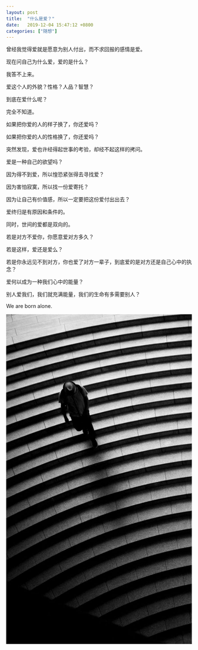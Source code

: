 ```yaml
---
layout: post
title:  "什么是爱？"
date:   2019-12-04 15:47:12 +0800
categories: ["随想"]
---
```


曾经我觉得爱就是愿意为别人付出，而不求回报的感情是爱。

现在问自己为什么爱，爱的是什么？

我答不上来。

爱这个人的外貌？性格？人品？智慧？

到底在爱什么呢？

完全不知道。

如果把你爱的人的样子换了，你还爱吗？

如果把你爱的人的性格换了，你还爱吗？

突然发现，爱也许经得起世事的考验，却经不起这样的拷问。

爱是一种自己的欲望吗？

因为得不到爱，所以惶恐紧张得去寻找爱？

因为害怕寂寞，所以找一份爱寄托？

因为让自己有价值感，所以一定要把这份爱付出出去？

爱终归是有原因和条件的。

同时，世间的爱都是双向的。

若是对方不爱你，你愿意爱对方多久？

若是这样，爱还是爱么？

若是你永远见不到对方，你也爱了对方一辈子，到底爱的是对方还是自己心中的执念？

爱何以成为一种我们心中的能量？

别人爱我们，我们就充满能量，我们的生命有多需要别人？

We are born alone.

![human-alone.jpeg](/images/human-alone.jpeg)